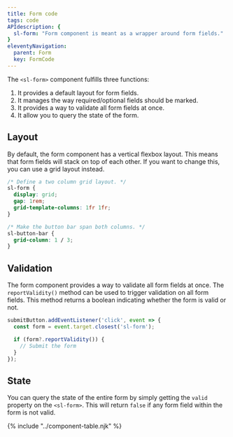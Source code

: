 ```yaml
---
title: Form code
tags: code
APIdescription: {
  sl-form: "Form component is meant as a wrapper around form fields."
}
eleventyNavigation:
  parent: Form
  key: FormCode
---
```


The `<sl-form>` component fulfills three functions:
1. It provides a default layout for form fields.
2. It manages the way required/optional fields should be marked.
2. It provides a way to validate all form fields at once.
3. It allow you to query the state of the form.

## Layout

By default, the form component has a vertical flexbox layout. This means that form fields will stack on top of each other. If you want to change this, you can use a grid layout instead.

```css
/* Define a two column grid layout. */
sl-form {
  display: grid;
  gap: 1rem;
  grid-template-columns: 1fr 1fr;
}

/* Make the button bar span both columns. */
sl-button-bar {
  grid-column: 1 / 3;
}
```

## Validation

The form component provides a way to validate all form fields at once. The `reportValidity()` method can be used to trigger validation on all form fields. This method returns a boolean indicating whether the form is valid or not.

```js
submitButton.addEventListener('click', event => {
  const form = event.target.closest('sl-form');

  if (form?.reportValidity()) {
    // Submit the form
  }
});
```

## State

You can query the state of the entire form by simply getting the `valid` property on the `<sl-form>`. This will return `false` if any form field within the form is not valid.

{% include "../component-table.njk" %}
